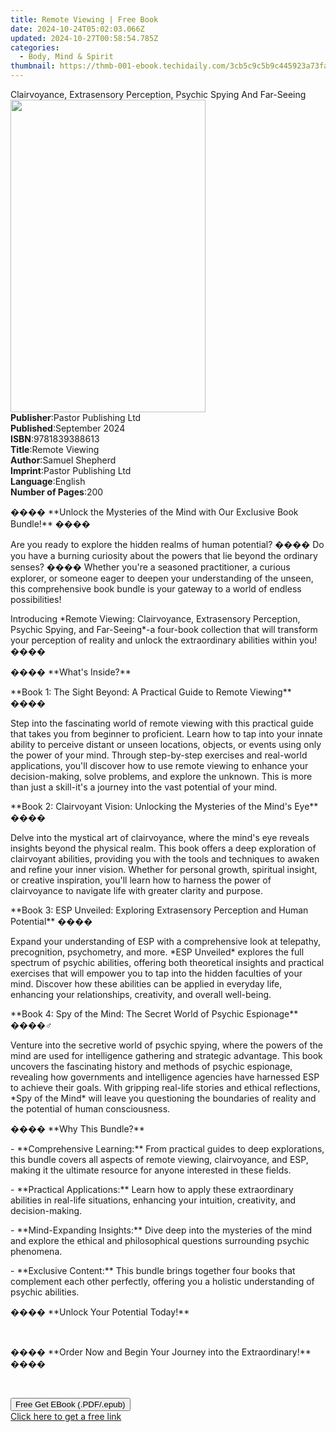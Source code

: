 ```yaml
---
title: Remote Viewing | Free Book
date: 2024-10-24T05:02:03.066Z
updated: 2024-10-27T00:58:54.785Z
categories:
  - Body, Mind & Spirit
thumbnail: https://thmb-001-ebook.techidaily.com/3cb5c9c5b9c445923a73fa01e894ff4bb33809d26e2cbb3f8d391ac2f6bada68.jpg
---
```

<main id="book-container">
  <div class="flex flex-col">
    <div class="book-brief flex-1 py-6 px-4 sm:p-6 md:py-10 md:px-8">
      <!-- brief-->
      <div class="book-brief-main">
        Clairvoyance, Extrasensory Perception, Psychic Spying And Far-Seeing
      </div>
    </div>
    <div
      class="book-meta-info flex-1 grid gap-4 col-start-1 col-end-3 row-start-1 sm:mb-6 sm:grid-cols-4 lg:gap-6 lg:col-start-2 lg:row-end-6 lg:row-span-6 lg:mb-0"
    >
      <div
        class="book-meta-info-left place-content-center mt-4 p-4 text-sm leading-6 col-start-2 col-span-2 dark:text-slate-400"
      >
        <img
          class="w-full h-500 object-cover rounded-lg sm:h-255 sm:col-span-2 lg:col-span-full"
          src="https://img-001-ebook.techidaily.com/b781ed25519c4c04659f4e48d7ea3b134ea90c6584f5a2e52c5fd2c4f3d655dc.jpg"
          alt=""
          width="312"
          height="500"
        />
      </div>
      <div
        class="book-meta-info-right mt-2 col-start-1 row-start-2 col-span-3 self-center"
      >
        <!-- meta data  -->
        <div class="flex flex-col px-4 md:px-8">
          <div class="flex-1">
            <strong>Publisher</strong>:<span class="px-2"
              >Pastor Publishing Ltd</span
            >
          </div>
          <div class="flex-1">
            <strong>Published</strong>:<span class="px-2">September 2024</span>
          </div>
          <div class="flex-1">
            <strong>ISBN</strong>:<span class="px-2">9781839388613</span>
          </div>
          <div class="flex-1">
            <strong>Title</strong>:<span class="px-2">Remote Viewing</span>
          </div>
          <div class="flex-1">
            <strong>Author</strong>:<span class="px-2">Samuel Shepherd</span>
          </div>
          <div class="flex-1">
            <strong>Imprint</strong>:<span class="px-2"
              >Pastor Publishing Ltd</span
            >
          </div>
          <div class="flex-1">
            <strong>Language</strong>:<span class="px-2">English</span>
          </div>
          <div class="flex-1">
            <strong>Number of Pages</strong>:<span class="px-2">200</span>
          </div>
        </div>
      </div>
    </div>
    <div class="book-description flex-1 py-6 px-4 sm:p-6 md:py-10 md:px-8">
      <div class="book-description-main">
        <div accordion-content="" id="description">
          <p>
            ���� **Unlock the Mysteries of the Mind with Our Exclusive Book
            Bundle!** ����
          </p>
          <p>
            Are you ready to explore the hidden realms of human potential? ����
            Do you have a burning curiosity about the powers that lie beyond the
            ordinary senses? ���� Whether you're a seasoned practitioner, a
            curious explorer, or someone eager to deepen your understanding of
            the unseen, this comprehensive book bundle is your gateway to a
            world of endless possibilities!
          </p>
          <p>
            Introducing *Remote Viewing: Clairvoyance, Extrasensory Perception,
            Psychic Spying, and Far-Seeing*-a four-book collection that will
            transform your perception of reality and unlock the extraordinary
            abilities within you! ����
          </p>
          <p>���� **What's Inside?**</p>
          <p>
            **Book 1: The Sight Beyond: A Practical Guide to Remote Viewing**
            ����️
          </p>
          <p>
            Step into the fascinating world of remote viewing with this
            practical guide that takes you from beginner to proficient. Learn
            how to tap into your innate ability to perceive distant or unseen
            locations, objects, or events using only the power of your mind.
            Through step-by-step exercises and real-world applications, you'll
            discover how to use remote viewing to enhance your decision-making,
            solve problems, and explore the unknown. This is more than just a
            skill-it's a journey into the vast potential of your mind.
          </p>
          <p>
            **Book 2: Clairvoyant Vision: Unlocking the Mysteries of the Mind's
            Eye** ����
          </p>
          <p>
            Delve into the mystical art of clairvoyance, where the mind's eye
            reveals insights beyond the physical realm. This book offers a deep
            exploration of clairvoyant abilities, providing you with the tools
            and techniques to awaken and refine your inner vision. Whether for
            personal growth, spiritual insight, or creative inspiration, you'll
            learn how to harness the power of clairvoyance to navigate life with
            greater clarity and purpose.
          </p>
          <p>
            **Book 3: ESP Unveiled: Exploring Extrasensory Perception and Human
            Potential** ����
          </p>
          <p>
            Expand your understanding of ESP with a comprehensive look at
            telepathy, precognition, psychometry, and more. *ESP Unveiled*
            explores the full spectrum of psychic abilities, offering both
            theoretical insights and practical exercises that will empower you
            to tap into the hidden faculties of your mind. Discover how these
            abilities can be applied in everyday life, enhancing your
            relationships, creativity, and overall well-being.
          </p>
          <p>
            **Book 4: Spy of the Mind: The Secret World of Psychic Espionage**
            ����️♂️
          </p>
          <p>
            Venture into the secretive world of psychic spying, where the powers
            of the mind are used for intelligence gathering and strategic
            advantage. This book uncovers the fascinating history and methods of
            psychic espionage, revealing how governments and intelligence
            agencies have harnessed ESP to achieve their goals. With gripping
            real-life stories and ethical reflections, *Spy of the Mind* will
            leave you questioning the boundaries of reality and the potential of
            human consciousness.
          </p>
          <p>���� **Why This Bundle?**</p>
          <p>
            - **Comprehensive Learning:** From practical guides to deep
            explorations, this bundle covers all aspects of remote viewing,
            clairvoyance, and ESP, making it the ultimate resource for anyone
            interested in these fields.
          </p>
          <p>
            - **Practical Applications:** Learn how to apply these extraordinary
            abilities in real-life situations, enhancing your intuition,
            creativity, and decision-making.
          </p>
          <p>
            - **Mind-Expanding Insights:** Dive deep into the mysteries of the
            mind and explore the ethical and philosophical questions surrounding
            psychic phenomena.
          </p>
          <p>
            - **Exclusive Content:** This bundle brings together four books that
            complement each other perfectly, offering you a holistic
            understanding of psychic abilities.
          </p>
          <p>���� **Unlock Your Potential Today!**</p>
          <p><br /></p>
          <p>
            ���� **Order Now and Begin Your Journey into the Extraordinary!**
            ����
          </p>
          <p><br /></p>
        </div>
        <div class="accordion-fader"></div>
      </div>
    </div>
    <div class="book-excerpts flex-1 py-6 px-4 sm:p-6 md:py-10 md:px-8"></div>
    <div
      class="book-about-author flex-1 py-6 px-4 sm:p-6 md:py-10 md:px-8"
    ></div>
    <div class="book-free-get flex-1 py-6 px-4 sm:p-6 md:py-10 md:px-8">
      <button
        id="btn-free-get"
        class="bg-blue-500 hover:bg-blue-700 text-white font-bold py-2 px-4 rounded"
      >
        Free Get EBook (.PDF/.epub)
      </button>
      <div id="countdown-display" class="px-2 text-lg mt-2"></div>
      <a
        id="free-link"
        class="hidden bg-blue-500 hover:bg-blue-700 text-white font-bold py-2 px-4 rounded"
        href="https://www.ebooks.com/en-us/book/211468035/remote-viewing/samuel-shepherd/"
        target="_blank"
        >Click here to get a free link</a
      >
    </div>
    <script>
      let countdownTime = 0;
      let countdownInterval = null;
      document
        .getElementById('btn-free-get')
        .addEventListener('click', startCountdown);
      function startCountdown() {
        countdownTime = new Date().getTime() + 60000 * 3;
        countdownInterval = setInterval(updateCountdown, 1000);
        document.getElementById('btn-free-get').disabled = true;
        document
          .getElementById('btn-free-get')
          .classList.add('bg-gray-500', 'cursor-not-allowed');
      }
      function updateCountdown() {
        let currentTime = new Date().getTime();
        let timeLeft = countdownTime - currentTime;
        let secondsLeft = Math.floor(timeLeft / 1000);
        document.getElementById('countdown-display').innerHTML =
          `Remaining time: ${secondsLeft} seconds.`;
        if (secondsLeft <= 0) {
          clearInterval(countdownInterval);
          document.getElementById('btn-free-get').classList.add('hidden');
          document.getElementById('free-link').classList.remove('hidden');
          document.getElementById('countdown-display').innerHTML = '';
        }
      }
    </script>
  </div>
</main>

<ins class="adsbygoogle"
      style="display:block"
      data-ad-client="ca-pub-7571918770474297"
      data-ad-slot="8358498916"
      data-ad-format="auto"
      data-full-width-responsive="true"></ins>
    